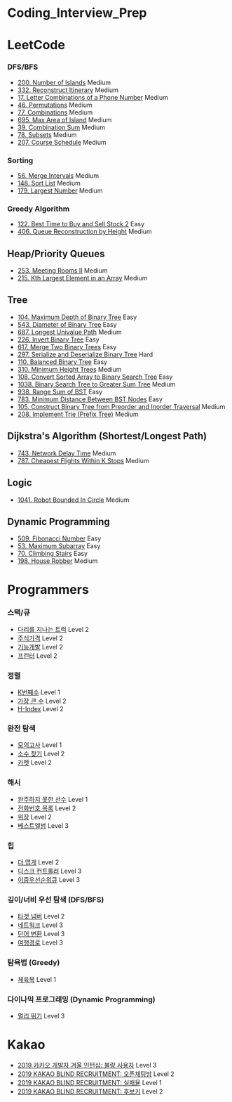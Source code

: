 # Coding_Interview_Prep

# LeetCode

### DFS/BFS

- [200. Number of Islands](./Leetcode/Leetcode_200.md) Medium
- [332. Reconstruct Itinerary](./Leetcode/Leetcode_332.md) Medium
- [17. Letter Combinations of a Phone Number](./Leetcode/Leetcode_17.md) Medium
- [46. Permutations](./Leetcode/Leetcode_46.md) Medium
- [77. Combinations](./Leetcode/Leetcode_77.md) Medium
- [695. Max Area of Island](./Leetcode/Leetcode_695.md) Medium
- [39. Combination Sum](./Leetcode/Leetcode_39.md) Medium
- [78. Subsets](./Leetcode/Leetcode_78.md) Medium
- [207. Course Schedule](./Leetcode/Leetcode_207.md) Medium

### Sorting

- [56. Merge Intervals](./Leetcode/Leetcode_56.md) Medium
- [148. Sort List](./Leetcode/Leetcode_148.md) Medium
- [179. Largest Number](./Leetcode/Leetcode_179.md) Medium

### Greedy Algorithm

- [122. Best Time to Buy and Sell Stock 2](./Leetcode/Leetcode_122.md) Easy
- [406. Queue Reconstruction by Height](./Leetcode/Leetcode_406.md) Medium

## Heap/Priority Queues

- [253. Meeting Rooms II](./Leetcode/Leetcode_253.md) Medium
- [215. Kth Largest Element in an Array](./Leetcode/Leetcode_215.md) Medium

## Tree

- [104. Maximum Depth of Binary Tree](./Leetcode/Leetcode_104.md) Easy
- [543. Diameter of Binary Tree](./Leetcode/Leetcode_543.md) Easy
- [687. Longest Univalue Path](./Leetcode/Leetcode_687.md) Medium
- [226. Invert Binary Tree](./Leetcode/Leetcode_226.md) Easy
- [617. Merge Two Binary Trees](./Leetcode/Leetcode_617.md) Easy
- [297. Serialize and Deserialize Binary Tree](./Leetcode/Leetcode_297.md) Hard
- [110. Balanced Binary Tree](./Leetcode/Leetcode_110.md) Easy
- [310. Minimum Height Trees](./Leetcode/Leetcode_310.md) Medium
- [108. Convert Sorted Array to Binary Search Tree](./Leetcode/Leetcode_108.md) Easy
- [1038. Binary Search Tree to Greater Sum Tree](./Leetcode/Leetcode_1038.md) Medium
- [938. Range Sum of BST](./Leetcode/Leetcode_938.md) Easy
- [783. Minimum Distance Between BST Nodes](./Leetcode/Leetcode_783.md) Easy
- [105. Construct Binary Tree from Preorder and Inorder Traversal](./Leetcode/Leetcode_105.md) Medium
- [208. Implement Trie (Prefix Tree)](./Leetcode/Leetcode_208.md) Medium

## Dijkstra's Algorithm (Shortest/Longest Path)

- [743. Network Delay Time](./Leetcode/Leetcode_743.md) Medium
- [787. Cheapest Flights Within K Stops](./Leetcode/Leetcode_787.md) Medium

## Logic

- [1041. Robot Bounded In Circle](./Leetcode/Leetcode_1041.md) Medium

## Dynamic Programming

- [509. Fibonacci Number](./Leetcode/Leetcode_509.md) Easy
- [53. Maximum Subarray](./Leetcode/Leetcode_53.md) Easy
- [70. Climbing Stairs](./Leetcode/Leetcode_70.md) Easy
- [198. House Robber](./Leetcode/Leetcode_198.md) Medium

# Programmers

### 스택/큐

- [다리를 지나는 트럭](./Programmers/Stack_Que_1.md) Level 2
- [주식가격](./Programmers/Stack_Que_2.md) Level 2
- [기능개발](./Programmers/Stack_Que_3.md) Level 2
- [프린터](./Programmers/Stack_Que_4.md) Level 2

### 정렬

- [K번째수](./Programmers/Sorting_1.md) Level 1
- [가장 큰 수](./Programmers/Sorting_1.md) Level 2
- [H-Index](./Programmers/Sorting_1.md) Level 2

### 완전 탐색

- [모의고사](./Programmers/Complete_Search_1.md) Level 1
- [소수 찾기](./Programmers/Complete_Search_2.md) Level 2
- [카펫](./Programmers/Complete_Search_3.md) Level 2

### 해시

- [완주하지 못한 선수](./Programmers/Hash_1.md) Level 1
- [전화번호 목록](./Programmers/Hash_2.md) Level 2
- [위장](./Programmers/Hash_3.md) Level 2
- [베스트엘범](./Programmers/Hash_4.md) Level 3

### 힙

- [더 맵게](./Programmers/Heap_1.md) Level 2
- [디스크 컨트롤러](./Programmers/Heap_2.md) Level 3
- [이중우선순위큐](./Programmers/Heap_3.md) Level 3

### 깊이/너비 우선 탐색 (DFS/BFS)

- [타겟 넘버](./Programmers/Search_1.md) Level 2
- [네트워크](./Programmers/Search_2.md) Level 3
- [단어 변환](./Programmers/Search_3.md) Level 3
- [여행경로](./Programmers/Search_4.md) Level 3

### 탐욕법 (Greedy)

- [체육복](./Programmers/Greedy_1.md) Level 1

### 다이나믹 프로그래밍 (Dynamic Programming)

- [멀리 뛰기](./Programmers/DP_1.md) Level 3

# Kakao

- [2019 카카오 개발자 겨울 인턴십: 불량 사용자](./Kakao/불량_사용자.md) Level 3
- [2019 KAKAO BLIND RECRUITMENT: 오픈채팅방](./Kakao/오픈채팅방.md) Level 2
- [2019 KAKAO BLIND RECRUITMENT: 실패율](./Kakao/실패율.md) Level 1
- [2019 KAKAO BLIND RECRUITMENT: 후보키](./Kakao/후보키.md) Level 2
